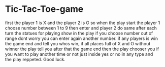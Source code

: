# Tic-Tac-Toe-game
first the player 1 is X and the player 2 is O so when the play start the player 1 choose number between 1 to 9 then enter 
and player 2 do same after each turn the statues for playing show in the play if you choose number out of range dont worry 
you can enter again another number.
 if any players is win the game end and tell you whos win, if all places full of X and O without winner the play tell you 
after that the game end then the play chooser you if you want to play another time or not just inside yes or no in any type 
and the play reppeted.
Good luck.
